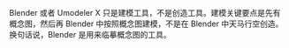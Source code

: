 Blender 或者 Umodeler X 只是建模工具，不是创造工具。建模关键要点是先有概念图，然后再 Blender 中按照概念图建模，不是在 Blender 中天马行空创造。换句话说，Blender 是用来临摹概念图的工具。
